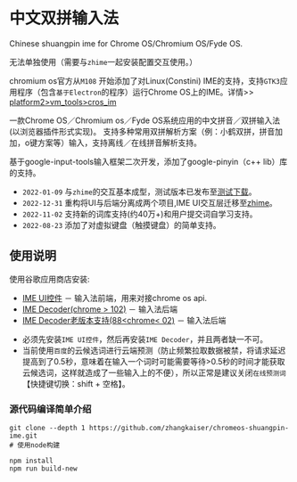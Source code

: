 # 中文双拼输入法
Chinese shuangpin ime for Chrome OS/Chromium OS/Fyde OS.

无法单独使用（需要与`zhime`一起安装配置交互使用。）

chromium os官方从`M108` 开始添加了对Linux(Constini) IME的支持，支持`GTK3`应用程序（包含`基于Electron`的程序）运行Chrome OS上的IME。详情>> [platform2>vm_tools>cros_im](https://chromium.googlesource.com/chromiumos/platform2/+/f7d8d74636f5a5a6cf9d4e6cf044ff2286f9e1c6/vm_tools/cros_im)


一款Chrome OS／Chromium os／Fyde OS系统应用的中文拼音／双拼输入法(以浏览器插件形式实现)。
支持多种常用双拼解析方案（例：小鹤双拼，拼音加加，o键方案等）输入，支持离线／在线拼音解析支持。

基于google-input-tools输入框架二次开发，添加了google-pinyin（c++ lib）库的支持。
- `2022-01-09` 与`zhime`的交互基本成型，测试版本已发布至[测试下载](https://github.com/zhangkaiser/zhime/releases/tag/0.0.1)。
- `2022-12-31` 重构将UI与后端分离成两个项目,IME UI交互层迁移至[zhime](https://github.com/zhangkaiser/zhime)。
- `2022-11-02` 支持新的词库支持(约40万+)和用户提交词自学习支持。
- `2022-08-23` 添加了对虚拟键盘（触摸键盘）的简单支持。

## 使用说明

使用谷歌应用商店安装:
  - [IME UI控件](https://chrome.google.com/webstore/detail/%E5%8F%8C%E6%8B%BC/enmcjlgogceppnhfkaimbjlcmcnmihbo) － 输入法前端，用来对接chrome os api.
  - [IME Decoder(chrome > 102)](https://chrome.google.com/webstore/detail/ime-decoderbackground-new/fifkgdfgcgfejffmmmnmmkhckkojpdom) － 输入法后端
  - [IME Decoder老版本支持(88<chrome< 02)](https://chrome.google.com/webstore/detail/ime-decoderbackground/gfkldacpjcglnhedhcpdfggejghcphck) － 输入法后端

* 必须先安装`IME UI控件`，然后再安装`IME Decoder`，并且两者缺一不可。
* 当前使用`百度`的云候选词进行云端预测（防止频繁拉取数据被禁，将请求延迟提高到了0.5秒，意味着在输入一个词时可能需要等待>0.5秒的时间才能获取云候选词，这样就造成了一些输入上的不便），所以正常是建议关闭`在线预测词`【快捷键切换：shift + 空格】。

### 源代码编译简单介绍

```shell
git clone --depth 1 https://github.com/zhangkaiser/chromeos-shuangpin-ime.git
# 使用node构建

npm install
npm run build-new
```
